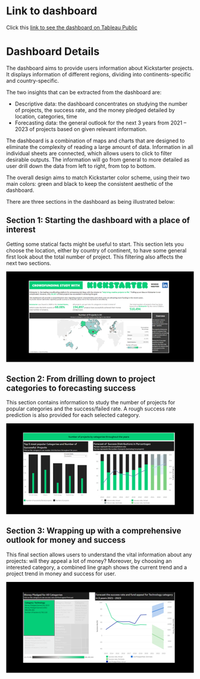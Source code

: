 # Link to dashboard
Click this
[link to see the dashboard on Tableau Public](https://public.tableau.com/profile/winnie.nguyenn#!/vizhome/Kickstarter_16104885900510/MainDashboard?publish=yes)

# Dashboard Details
The dashboard aims to provide users information about Kickstarter projects. It displays information of different regions, dividing into continents-specific and country-specific.

The two insights that can be extracted from the dashboard are:
- Descriptive data: the dashboard concentrates on studying the number of projects, the success rate, and the money pledged detailed by location, categories, time
- Forecasting data: the general outlook for the next 3 years from 2021 – 2023 of projects based on given relevant information. 

The dashboard is a combination of maps and charts that are designed to eliminate the complexity of reading a large amount of data. Information in all individual sheets are connected, which allows users to click to filter desirable outputs.  The information will go from general to more detailed as user drill down the data from left to right, from top to bottom. 

The overall design aims to match Kickstarter color scheme, using their two main colors: green and black to keep the consistent aesthetic of the dashboard. 

There are three sections in the dashboard as being illustrated below:

## Section 1: Starting the dashboard with a place of interest
Getting some statical facts might be useful to start. This section lets you choose the location, either by country of continent, to have some general first look about the total number of project. This filtering also affects the next two sections.

<img src='https://github.com/unguyen14/Kickstarter_project_analysis/blob/main/media/crd000.png'></img>

## Section 2: From drilling down to project categories to forecasting success
This section contains information to study the number of projects for popular categories and the success/failed rate. A rough success rate prediction is also provided for each selected category.

<img src='https://github.com/unguyen14/Kickstarter_project_analysis/blob/main/media/crd011.png'></img>

## Section 3: Wrapping up with a comprehensive outlook for money and success
This final section allows users to understand the vital information about any projects: will they appeal a lot of money? Moreover, by choosing an interested category, a combined line graph shows the current trend and a project trend in money and success for user. 

<img src='https://github.com/unguyen14/Kickstarter_project_analysis/blob/main/media/crd00.png'></img>
